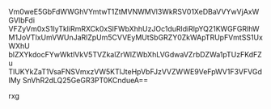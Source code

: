 Vm0weE5GbFdWWGhVYmtwT1ZtMVNWMVl3WkRSV01XeDBaVVYwVjAxWGVIbFdi
VFZyVm0xS1IyTkliRmRXCk0xSlFWbXhhUzJOc1duRldiRlpYQ21KWGFGRlhW
M1JoVTIxUmVWUnJaRlZpUm5CVVEyMUtSbGRZY0ZkWApTRUpFVmtSS1UxWXhU
blZXYkdocFYwWktlVkV5TVZkalZrWlZWbXhLVGdwaVZrbDZWa1pTUzFKdFZu
TlUKYkZaT1VsaFNSVmxzVW5KTlJteHpVbFJzVVZWWE9VeFpWV1F3VFVGdlMy
SnVhR2dLQ25GeGR3PT0KCndueA==

rxg